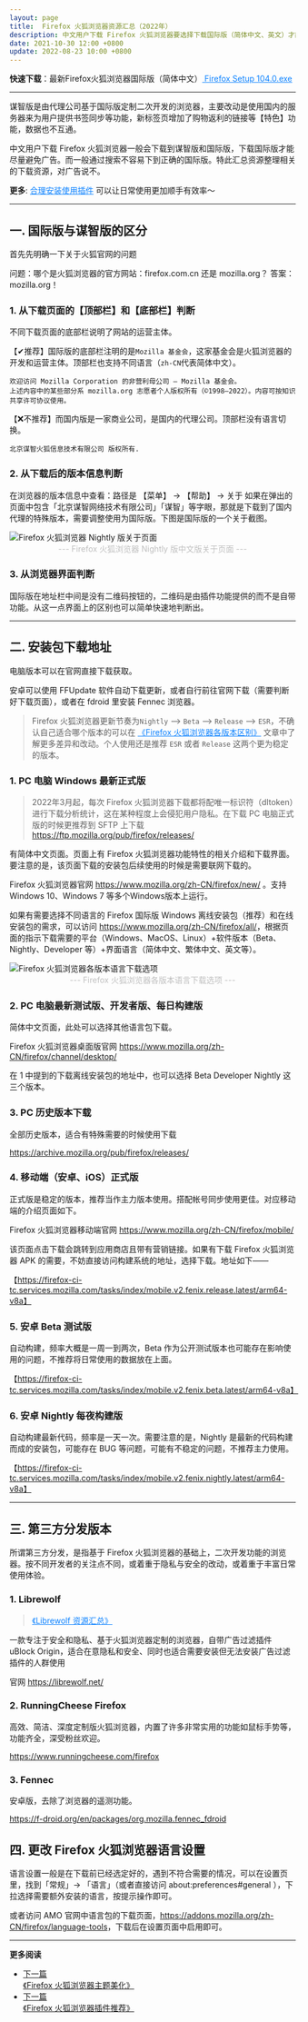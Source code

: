 ```yaml
---
layout: page
title:  Firefox 火狐浏览器资源汇总（2022年）
description: 中文用户下载 Firefox 火狐浏览器要选择下载国际版（简体中文、英文）才能尽量避免广告，精心整理 Firefox 火狐浏览器/ Librewolf 浏览器下载资源，汇总优质官网内容，不含任何广告特供版，放心安心使用 Firefox 火狐浏览器、Librewolf 浏览器畅游网络
date: 2021-10-30 12:00 +0800
update: 2022-08-23 10:00 +0800
---
```


**快速下载**：最新Firefox火狐浏览器国际版（简体中文）<a href="https://archive.mozilla.org/pub/firefox/releases/104.0/win64/zh-CN/Firefox%20Setup%20104.0.exe" rel="nofollow" style="color: #0c82ff;"> Firefox Setup 104.0.exe </a>

---

谋智版是由代理公司基于国际版定制二次开发的浏览器，主要改动是使用国内的服务器来为用户提供书签同步等功能，新标签页增加了购物返利的链接等【特色】功能，数据也不互通。

中文用户下载 Firefox 火狐浏览器一般会下载到谋智版和国际版，下载国际版才能尽量避免广告。而一般通过搜索不容易下到正确的国际版。特此汇总资源整理相关的下载资源，对广告说不。

**更多**: <a href="/special/firefox/addons/" style="color: #0c82ff;" target="_blank"> 合理安装使用插件</a> 可以让日常使用更加顺手有效率～

------

## 一. 国际版与谋智版的区分

首先先明确一下关于火狐官网的问题

问题：哪个是火狐浏览器的官方网站：firefox.com.cn 还是 mozilla.org？
答案：mozilla.org！

### 1. 从下载页面的【顶部栏】和【底部栏】判断

不同下载页面的底部栏说明了网站的运营主体。

【✔推荐】国际版的底部栏注明的是```Mozilla 基金会```，这家基金会是火狐浏览器的开发和运营主体。顶部栏也支持不同语言（```zh-CN```代表简体中文）。

```
欢迎访问 Mozilla Corporation 的非营利母公司 — Mozilla 基金会。
上述内容中的某些部分系 mozilla.org 志愿者个人版权所有（©1998–2022）。内容可按知识共享许可协议使用。 
```

【❌不推荐】而国内版是一家商业公司，是国内的代理公司。顶部栏没有语言切换。

```
北京谋智火狐信息技术有限公司 版权所有.
```

### 2. 从下载后的版本信息判断

在浏览器的版本信息中查看：路径是 【菜单】 -> 【帮助】 -> 关于 如果在弹出的页面中包含「北京谋智网络技术有限公司」「谋智」等字眼，那就是下载到了国内代理的特殊版本，需要调整使用为国际版。下图是国际版的一个关于截图。

<img src="/img/special/firefox/firefox-nightly-about.png" style="width:auto;height:auto;max-width:100%;max-height:100%;" alt="Firefox 火狐浏览器 Nightly 版关于页面">

<center><font color="#bfbfbf"> --- Firefox 火狐浏览器 Nightly 版中文版关于页面 --- </font></center>

### 3. 从浏览器界面判断

国际版在地址栏中间是没有二维码按钮的，二维码是由插件功能提供的而不是自带功能。从这一点界面上的区别也可以简单快速地判断出。

------

## 二. 安装包下载地址

电脑版本可以在官网直接下载获取。

安卓可以使用 FFUpdate 软件自动下载更新，或者自行前往官网下载（需要判断好下载页面），或者在 fdroid 里安装 Fennec 浏览器。

> Firefox 火狐浏览器更新节奏为```Nightly``` --> ```Beta``` --> ```Release``` --> ```ESR```，不确认自己适合哪个版本的可以在 <a href="/special/firefox/version/" style="color: #0c82ff;" target="_blank"> 《Firefox 火狐浏览器各版本区别》</a> 文章中了解更多差异和改动。个人使用还是推荐 ``` ESR ``` 或者 ``` Release ``` 这两个更为稳定的版本。

### 1. PC 电脑 Windows 最新正式版

> 2022年3月起，每次 Firefox 火狐浏览器下载都将配唯一标识符（dltoken）进行下载分析统计，这在某种程度上会侵犯用户隐私。在下载 PC 电脑正式版的时候更推荐到 SFTP 上下载 <a href="https://ftp.mozilla.org/pub/firefox/releases/" rel="nofollow" style="color: #0c82ff;"> https://ftp.mozilla.org/pub/firefox/releases/ </a> 

有简体中文页面。页面上有 Firefox 火狐浏览器功能特性的相关介绍和下载界面。要注意的是，该页面下载的安装包后续使用的时候是需要联网下载的。

Firefox 火狐浏览器官网 <a href="https://www.mozilla.org/zh-CN/firefox/new/" rel="nofollow" style="color: #0c82ff;">https://www.mozilla.org/zh-CN/firefox/new/</a> 。支持 Windows 10、Windows 7 等多个Windows版本上运行。

如果有需要选择不同语言的 Firefox 国际版 Windows 离线安装包（推荐）和在线安装包的需求，可以访问 <a href="https://www.mozilla.org/zh-CN/firefox/all/#product-desktop-release" rel="nofollow" style="color: #0c82ff;">https://www.mozilla.org/zh-CN/firefox/all/</a>，根据页面的指示下载需要的平台（Windows、MacOS、Linux）+软件版本（Beta、Nightly、Developer 等）+界面语言（简体中文、繁体中文、英文等）。

<img src="/img/special/firefox/firefox-all-version-download-option.png" style="width:auto;height:auto;max-width:100%;max-height:100%;" alt="Firefox 火狐浏览器各版本语言下载选项">

<center><font color="#bfbfbf"> --- Firefox 火狐浏览器各版本语言下载选项 --- </font></center>

### 2. PC 电脑最新测试版、开发者版、每日构建版

简体中文页面，此处可以选择其他语言包下载。

Firefox 火狐浏览器桌面版官网 <a href="https://www.mozilla.org/zh-CN/firefox/channel/desktop/" rel="nofollow" style="color: #0c82ff;">https://www.mozilla.org/zh-CN/firefox/channel/desktop/</a>

在 1 中提到的下载离线安装包的地址中，也可以选择 Beta Developer Nightly 这三个版本。

### 3. PC 历史版本下载

全部历史版本，适合有特殊需要的时候使用下载

<a href="https://archive.mozilla.org/pub/firefox/releases/" rel="nofollow" style="color: #0c82ff;">https://archive.mozilla.org/pub/firefox/releases/</a>

### 4. 移动端（安卓、iOS）正式版

正式版是稳定的版本，推荐当作主力版本使用。搭配帐号同步使用更佳。对应移动端的介绍页面如下。

Firefox 火狐浏览器移动端官网 <a href="https://www.mozilla.org/zh-CN/firefox/mobile/" rel="nofollow" style="color: #0c82ff;">https://www.mozilla.org/zh-CN/firefox/mobile/</a>

该页面点击下载会跳转到应用商店且带有营销链接。如果有下载 Firefox 火狐浏览器 APK 的需要，不妨直接访问构建系统的地址，选择下载。地址如下——

【https://firefox-ci-tc.services.mozilla.com/tasks/index/mobile.v2.fenix.release.latest/arm64-v8a】

### 5. 安卓 Beta 测试版

自动构建，频率大概是一周一到两次，Beta 作为公开测试版本也可能存在影响使用的问题，不推荐将日常使用的数据放在上面。

【https://firefox-ci-tc.services.mozilla.com/tasks/index/mobile.v2.fenix.beta.latest/arm64-v8a】

### 6. 安卓 Nightly 每夜构建版

自动构建最新代码，频率是一天一次。需要注意的是，Nightly 是最新的代码构建而成的安装包，可能存在 BUG 等问题，可能有不稳定的问题，不推荐主力使用。

【https://firefox-ci-tc.services.mozilla.com/tasks/index/mobile.v2.fenix.nightly.latest/arm64-v8a】

------

## 三. 第三方分发版本

所谓第三方分发，是指基于 Firefox 火狐浏览器的基础上，二次开发功能的浏览器。按不同开发者的关注点不同，或着重于隐私与安全的改动，或着重于丰富日常使用体验。

### 1. Librewolf

> <a href="/special/firefox/librewolf/" style="color: #0c82ff;" target="_blank">《Librewolf 资源汇总》</a> 

一款专注于安全和隐私、基于火狐浏览器定制的浏览器，自带广告过滤插件 uBlock Origin，适合在意隐私和安全、同时也适合需要安装但无法安装广告过滤插件的人群使用

官网 <a href="https://librewolf.net/" rel="nofollow" style="color: #0c82ff;">https://librewolf.net/</a>

### 2. RunningCheese Firefox

高效、简洁、深度定制版火狐浏览器，内置了许多非常实用的功能如鼠标手势等，功能齐全，深受粉丝欢迎。

<a href="https://www.runningcheese.com/firefox" rel="nofollow" style="color: #0c82ff;">https://www.runningcheese.com/firefox</a>

### 3. Fennec

安卓版，去除了浏览器的遥测功能。

<a href="https://f-droid.org/en/packages/org.mozilla.fennec_fdroid" rel="nofollow" style="color: #0c82ff;">https://f-droid.org/en/packages/org.mozilla.fennec_fdroid</a>

## 四. 更改 Firefox 火狐浏览器语言设置

语言设置一般是在下载前已经选定好的，遇到不符合需要的情况，可以在设置页里，找到「常规」-> 「语言」（或者直接访问 about:preferences#general ），下拉选择需要额外安装的语言，按提示操作即可。

或者访问 AMO 官网中语言包的下载页面，<a href="https://addons.mozilla.org/zh-CN/firefox/language-tools" rel="nofollow" style="color: #0c82ff;">https://addons.mozilla.org/zh-CN/firefox/language-tools</a>，下载后在设置页面中启用即可。

---

**更多阅读**

<div class="row">
    <div class="col-lg-8 col-lg-offset-2
    col-md-10 col-md-offset-1
    post-container">
        <ul class="pager">
            <li class="previous">
                <a href="/special/firefox/theme/" target="_blank" data-toggle="tooltip" data-placement="top"
                    title="《Firefox 火狐浏览器主题美化》">
                    下一篇<br>
                    <span>《Firefox 火狐浏览器主题美化》</span>
                </a>
            </li>
            <li class="next">
                <a href="/special/firefox/addons/" target="_blank" data-toggle="tooltip" data-placement="top"
                    title="《Firefox 火狐浏览器插件推荐》">
                    下一篇<br>
                    <span>《Firefox 火狐浏览器插件推荐》</span>
                </a>
            </li>
        </ul>
    </div>
</div>
